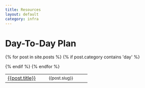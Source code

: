 ```yaml
---
title: Resources
layout: default
category: infra
---
```


# Day-To-Day Plan

<table>
{% for post in site.posts %}
{% if post.category contains 'day' %}

<tr>
  <td width="40%"><a href="{{site.base}}{{post.url}}/">{{post.title}}</a></td>
  <td width="10%"><small> </small></td>
  <td width="50%"><small>{{post.slug}}</small></td>
</tr>

{% endif %}
{% endfor %}
</table>

<!--
{% for post in site.posts %}
  {% if post.layout contains 'infra' %}
  <h2 id="{{post.url}}">{{post.title}}</h2>
  <p>{{post.slug}}</p>
  <p><a href="{{site.base}}{{post.url}}/">Read More...</a></p>      
  {% endif %}
{% endfor %}
-->